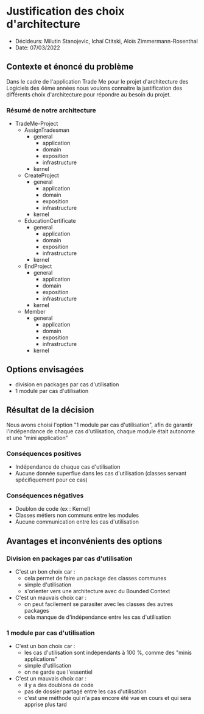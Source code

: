 # Justification des choix d'architecture

* Décideurs: Milutin Stanojevic, Ichaï Ctitski, Aloïs Zimmermann-Rosenthal
* Date: 07/03/2022

## Contexte et énoncé du problème

Dans le cadre de l'application Trade Me pour le projet d'architecture des Logiciels des 4ème années
nous voulons connaitre la justification des différents choix d'architecture pour répondre au besoin du projet.

### Résumé de notre architecture
* TradeMe-Project
  * AssignTradesman
    * general
      * application
      * domain
      * exposition
      * infrastructure
    * kernel
  * CreateProject
      * general
          * application
          * domain
          * exposition
          * infrastructure
      * kernel
  * EducationCertificate
      * general
          * application
          * domain
          * exposition
          * infrastructure
      * kernel
  * EndProject
      * general
          * application
          * domain
          * exposition
          * infrastructure
      * kernel
  * Member
      * general
          * application
          * domain
          * exposition
          * infrastructure
      * kernel

## Options envisagées

* division en packages par cas d'utilisation
* 1 module par cas d'utilisation

## Résultat de la décision

Nous avons choisi l'option "1 module par cas d'utilisation", afin de garantir l'indépendance de chaque cas d'utilisation,
chaque module était autonome et une "mini application"

### Conséquences positives

* Indépendance de chaque cas d'utilisation
* Aucune donnée superflue dans les cas d'utilisation (classes servant spécifiquement pour ce cas)

### Conséquences négatives

* Doublon de code (ex : Kernel)
* Classes métiers non communs entre les modules
* Aucune communication entre les cas d'utilisation

## Avantages et inconvénients des options

### Division en packages par cas d'utilisation

* C'est un bon choix car :
    * cela permet de faire un package des classes communes
    * simple d'utilisation
    * s'orienter vers une architecture avec du Bounded Context
* C'est un mauvais choix car :
    * on peut facilement se parasiter avec les classes des autres packages
    * cela manque de d'indépendance entre les cas d'utilisation

### 1 module par cas d'utilisation

* C'est un bon choix car :
    * les cas d'utilisation sont indépendants à 100 %, comme des "minis applications"
    * simple d'utilisation
    * on ne garde que l'essentiel
* C'est un mauvais choix car :
    * il y a des doublons de code
    * pas de dossier partagé entre les cas d'utilisation
    * c'est une méthode qui n'a pas encore été vue en cours et qui sera apprise plus tard
